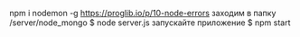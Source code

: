 npm i nodemon -g
https://proglib.io/p/10-node-errors
заходим в папку /server/node_mongo
$ node server.js
запускайте приложение
$ npm start
